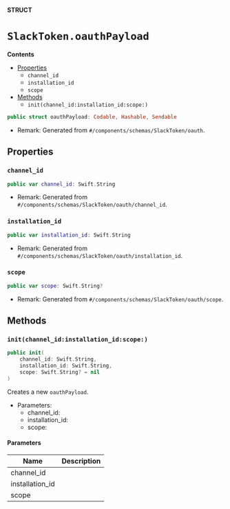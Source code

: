 **STRUCT**

# `SlackToken.oauthPayload`

**Contents**

- [Properties](#properties)
  - `channel_id`
  - `installation_id`
  - `scope`
- [Methods](#methods)
  - `init(channel_id:installation_id:scope:)`

```swift
public struct oauthPayload: Codable, Hashable, Sendable
```

- Remark: Generated from `#/components/schemas/SlackToken/oauth`.

## Properties
### `channel_id`

```swift
public var channel_id: Swift.String
```

- Remark: Generated from `#/components/schemas/SlackToken/oauth/channel_id`.

### `installation_id`

```swift
public var installation_id: Swift.String
```

- Remark: Generated from `#/components/schemas/SlackToken/oauth/installation_id`.

### `scope`

```swift
public var scope: Swift.String?
```

- Remark: Generated from `#/components/schemas/SlackToken/oauth/scope`.

## Methods
### `init(channel_id:installation_id:scope:)`

```swift
public init(
    channel_id: Swift.String,
    installation_id: Swift.String,
    scope: Swift.String? = nil
)
```

Creates a new `oauthPayload`.

- Parameters:
  - channel_id:
  - installation_id:
  - scope:

#### Parameters

| Name | Description |
| ---- | ----------- |
| channel_id |  |
| installation_id |  |
| scope |  |